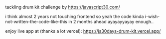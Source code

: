 tackling drum kit challenge by https://javascript30.com/

i think almost 2 years not touching frontend so yeah the code kinda i-wish-not-written-the-code-like-this in 2 months ahead ayayayyayay enough..

enjoy live app at (thanks a lot vercel): https://js30days-drum-kit.vercel.app/